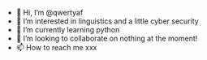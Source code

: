 - 👋 Hi, I’m @qwertyaf
- 👀 I’m interested in linguistics and a little cyber security
- 🌱 I’m currently learning python
- 💞️ I’m looking to collaborate on nothing at the moment!
- 📫 How to reach me xxx

<!---
qwertyaf/qwertyaf is a ✨ special ✨ repository because its `README.md` (this file) appears on your GitHub profile.
You can click the Preview link to take a look at your changes.
--->
